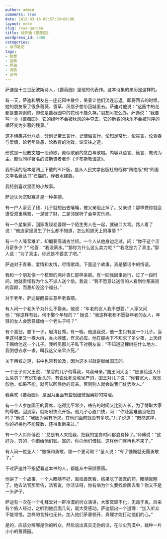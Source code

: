 ```yaml
---
author: admin
comments: true
date: 2012-03-16 09:57:39+00:00
layout: note
slug: rose-garden
title: 读萨迪《蔷薇园》
wordpress_id: 5368
categories:
- 读书笔记
tags:
- 智慧
- 波斯
- 萨迪
- 诗歌
- 读书
---
```


萨迪是十三世纪波斯诗人，《蔷薇园》是他的代表作。这本诗集的来历是这样的。

有一天，萨迪和朋友在一座花园中散步，美景让他们流连忘返。即将回去的时候，她的朋友采了很多蔷薇、香草、风信子想带回城里去。萨迪对他说：“这园中的花都是要凋谢的，即使是蔷薇园中的花也不能久存。”朋友问怎么办。萨迪说：“我要写一本《蔷薇园》，它的绿叶不会被秋风的手夺去，它的新春的快乐不会被时序的循环变为岁暮的残景。”

这本诗集共分八章，分别记帝王言行，记僧侣言行，论知足常乐，论寡言，论青春与爱情，论老年昏愚，论教育的功效，论交往之道。

形式是一段散文加一段诗歌，颇似歌剧的念白与歌唱。内容以语言、箴言、教诲为主。颇似同样著名的波斯贤者著作《卡布斯教诲录》。

我所读的版本是网上下载的PDF版，是从人民文学出版社的俗称“网格版”的“外国文学名著丛书”扫描的，译者水建馥。

我特别喜欢里面的小故事。

萨迪认为沉默寡言是一种美德。

有一户人家丢了钱，儿子就想出去嚷嚷，被父亲阻止掉了。父亲说：那样做你就会遭受双重痛苦，一是破了财，二是邻居听了会幸灾乐祸。

有一个星象家，回家发现老婆跟一个陌生男人在一起，就破口大骂。路人看了说：“他连家里发生了什么都不知道，怎么知道天上的事情？”

有一个人嗓音难听，却偏要高诵古兰经。一个人从他身边走过，问：“你干这个活月薪多少？”
他答：“我没薪水。”“那你为什么这么卖力呢？”“我念是为了真主。”那人说：“为了真主，你还是不要念了吧。”

萨迪对于青春、爱情和友情，尽情歌颂。下面这个故事，真是情话中的情话。

我和一个朋友像一个核里的两片杏仁那样亲密。有一回我因事远行，过了一段时间，她就责怪我为什么不派人送个信。我说：“我不愿意让送信的人看到你那美丽的容颜，而我却没这个福分。”

对于老年，萨迪提醒要主意年老昏聩。

有人问一个老头子为什么不娶亲。他说：“年老的女人我不想要。” 人家又问他：“你这样有钱，何不娶个年轻的？” 她说：“我这样老都不愿娶年老的女人，年轻的女人会愿意嫁给一个老头子吗？”

有个富翁，膝下一子，眉清目秀。有一晚，他追我说，他一生只有这一个儿子。当年这村里又一棵大树，香火鼎盛，有求必应，他在那树下不知求了多少夜，上天终于赐给他这一个儿子。我听见那儿子私下对朋友说：“不知道这棵树在什么地方，我倒想去求一求，叫我这父亲早点死。”

关于用权之道，书中也常有论及，因为这本书就是献给国王的。

一个王子对父王说，“某官的儿子侮辱我，骂我母亲。”国王问大臣：“应该给这人什么惩罚？”有说割舌头的，有说处死没收家产的，国王对儿子说：“你若宽大，就宽恕他。如果不能，就可以回骂他的母亲。否则别人就会说我们仗势欺人。”

我喜欢《蔷薇园》，是因为里面有些很细微但奥妙的常理。

有一个人参加国王的宴席，吃得比平常少，祷告的时间又比别人长，为了博取大家的尊敬。回到家，就吩咐快点开饭。他儿子心直口快，问：“你赴宴难道没吃饱吗？”他说：“我因为另有所求，在他们面前就没有多吃。”儿子说道：“既然这样，你的祈祷也不能算数，还得重新来过。”

有一个人对师傅说：“总是有人来找我，把我的宝贵时间都浪费掉了。”师傅说：“这好办，穷的，你借给他们钱。富的，你向他们借钱。这样他们就再也不来了。”

有人问一位圣人：“慷慨和勇敢，哪一个更可取？”圣人说：“有了慷慨就无需勇敢了。”

不过萨迪并不指望看这本书的人，都能从中采撷蔷薇。

他讲了一个故事，一个人眼睛不好，就找兽医看，结果吃了兽医的药，眼睛就瞎了。他去法官那里告，法官说，你活该呀，你有病为什么要找兽医去看？你又不是一头驴子。

萨迪有一次在一个礼拜堂对一群冷漠的听众演讲，大家冥顽不化，无动于衷。后来有个旅人经过，之听到他后面几句，就大受感动。萨迪悟出一个道理：“加入听众不能领悟，怎样的言辞也无补。加入他们茅塞顿开，真理才能打动他们的心。”

是的，应该分辨哪是你的听众，然后说出真实无伪的话，在沙尘荒漠中，栽种一片小小的蔷薇园。
